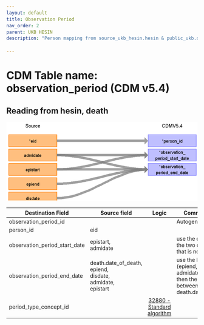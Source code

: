 ```yaml
---
layout: default
title: Observation Period
nav_order: 2
parent: UKB HESIN
description: "Person mapping from source_ukb_hesin.hesin & public_ukb.death tables"

---
```


# CDM Table name: observation_period (CDM v5.4)

## Reading from hesin, death

![](images/ukb_hesin_to_op.png)

| Destination Field | Source field | Logic | Comment field |
| --- | --- | :---: | --- |
| observation_period_id |  |  |  Autogenerate|
| person_id | eid | | |
| observation_period_start_date | epistart,<br>admidate| | use the earliest of the two date fields that is not null.|
| observation_period_end_date |death.date_of_death,<br>epiend,<br>disdate,<br>admidate,<br>epistart || use the latest of (epiend, disdate, admidate, epistart), then the earliest between that and death.date_of_death.|
| period_type_concept_id | | [32880 - Standard algorithm](https://athena.ohdsi.org/search-terms/terms/32880)| |
